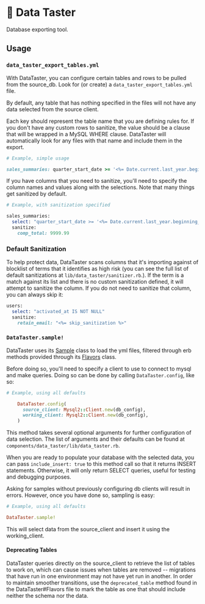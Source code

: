 # 🍭 Data Taster

Database exporting tool.

## Usage

### `data_taster_export_tables.yml`

With DataTaster, you can configure certain tables and rows to be pulled from the source_db. Look for (or create) a `data_taster_export_tables.yml` file.

By default, any table that has nothing specified in the files will not have any data selected from the source client.

Each key should represent the table name that you are defining rules for. If you don't have any custom rows to sanitize, the value should be a clause that will be wrapped in a MySQL WHERE clause. DataTaster will automatically look for any files with that name and include them in the export.

```ruby
# Example, simple usage

sales_summaries: quarter_start_date >= '<%= Date.current.last_year.beginning_of_quarter %>'
```

If you have columns that you need to sanitize, you'll need to specify the column names and values along with the selections. Note that many things get sanitized by default.

```ruby
# Example, with sanitization specified

sales_summaries:
  select: "quarter_start_date >= '<%= Date.current.last_year.beginning_of_quarter %>'"
  sanitize:
    comp_total: 9999.99
```

### Default Sanitization

To help protect data, DataTaster scans columns that it's importing against of blocklist of terms that it identifies as high risk (you can see the full list of default sanitizations at `lib/data_taster/sanitizer.rb`.). If the term is a match against its list and there is no custom sanitization defined, it will attempt to sanitize the column. If you do not need to sanitize that column, you can always skip it:

```ruby
users:
  select: "activated_at IS NOT NULL"
  sanitize:
    retain_email: "<%= skip_sanitization %>"
```

### `DataTaster.sample!`

DataTaster uses its [Sample](https://github.com/powerhome/nitro-web/blob/master/components/data_taster/lib/data_taster/sample.rb) class to load the yml files, filtered through erb methods provided through its [Flavors](https://github.com/powerhome/nitro-web/blob/master/components/data_taster/lib/data_taster/flavors.rb) class.

Before doing so, you'll need to specify a client to use to connect to mysql and make queries. Doing so can be done by calling `DataTaster.config`, like so:

```ruby
# Example, using all defaults

    DataTaster.config(
      source_client: Mysql2::Client.new(db_config),
      working_client: Mysql2::Client.new(db_config),
    )
```

This method takes several optional arguments for further configuration of data selection. The list of arguments and their defaults can be found at `components/data_taster/lib/data_taster.rb`.

When you are ready to populate your database with the selected data, you can pass `include_insert: true` to this method call so that it returns INSERT statements. Otherwise, it will only return SELECT queries, useful for testing and debugging purposes.

Asking for samples without previously configuring db clients will result in errors. However, once you have done so, sampling is easy:

```ruby
# Example, using all defaults

DataTaster.sample!
```

This will select data from the source_client and insert it using the working_client.


 #### Deprecating Tables

 DataTaster queries directly on the source_client to retrieve the list of tables to work on, which can cause issues when tables are removed -- migrations that have run in one environment may not have yet run in another. In order to maintain smoother transitions, use the `deprecated_table` method found in the DataTaster#Flavors file to mark the table as one that should include neither the schema nor the data.
